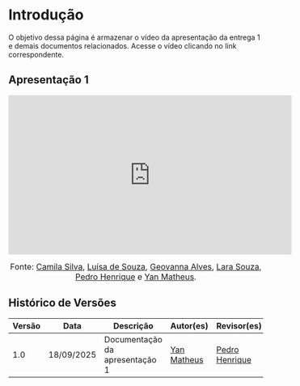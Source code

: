 # Introdução

O objetivo dessa página é armazenar o vídeo da apresentação da entrega 1 e demais documentos relacionados. Acesse o vídeo clicando no link correspondente.

## Apresentação 1

<iframe width="560" height="315" src="https://www.youtube.com/embed/v9r0mlOZKa0" title="YouTube video player" frameborder="0" allow="accelerometer; autoplay; clipboard-write; encrypted-media; gyroscope; picture-in-picture; web-share" referrerpolicy="strict-origin-when-cross-origin" allowfullscreen></iframe>

<font size="3"><p style="text-align: center">Fonte: [Camila Silva](https://github.com/CamilaSilvaC), [Luísa de Souza](https://github.com/luisa12ll), [Geovanna Alves](https://github.com/GeovannaUmbelino), [Lara Souza](https://github.com/mel14-hub), [Pedro Henrique](https://github.com/pedrohpsantos) e [Yan Matheus](https://github.com/Yanmatheus0812).</p></font>

## Histórico de Versões

| Versão | Data       | Descrição                      | Autor(es)                                        | Revisor(es)                                        |
| ------ | ---------- | ------------------------------ | ------------------------------------------------ | -------------------------------------------------- |
| 1.0    | 18/09/2025 | Documentação da apresentação 1 | [Yan Matheus](https://github.com/Yanmatheus0812) | [Pedro Henrique](https://github.com/pedrohpsantos) |
